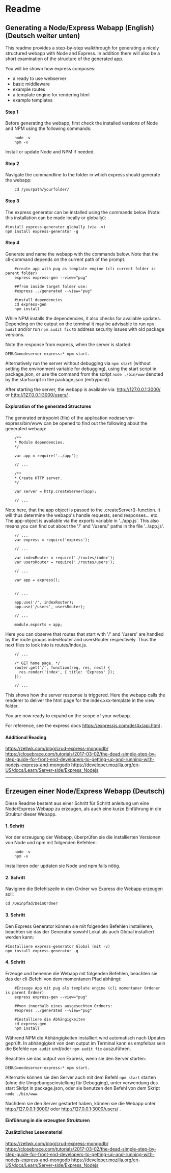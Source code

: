 # Readme

## Generating a Node/Express Webapp (English) (Deutsch weiter unten)

This readme provides a step-by-step walkthrough for generating a nicely structured webapp with Node and Express. In addition there will also be a short examination of the structure of the generated app.

You will be shown how express composes:

* a ready to use webserver
* basic middleware
* example routes
* a template engine for rendering html
* example templates

#### Step 1

Before generating the webapp, first check the installed versions of Node and NPM using the following commands:


        node -v
        npm -v



Install or update Node and NPM if needed.

#### Step 2

Navigate the commandline to the folder in which express should generate the webapp:


        cd /yourpath/yourfolder/

#### Step 3

The express generator can be installed using the commands below (Note: this installation can be made locally or globally):


    #install express-generator globally (via -v)
    npm install express-generator -g

#### Step 4

Generate and name the webapp with the commands below. Note that the cli-command depends on the current path of the prompt.


        #create app with pug as template engine (cli current folder is parent folder)
        express express-gen --view="pug"

        ##from inside target folder use:
        #express ../generated --view="pug"

        #install dependencies
        cd express-gen
        npm install



While NPM installs the dependencies, it also checks for available updates. Depending on the output on the terminal it may be advisable to run `npm audit` and/or run `npm audit fix` to address security issues with old package versions.

Note the response from express, when the server is started:

    DEBUG=nodeserver-express:* npm start.
    
Alternatively run the server without debugging via `npm start` (without setting the environment variable for debugging), using the start script in package.json, or use the command from the script `node ./bin/www` denoted by the startscript in the package.json (entrypoint).

After starting the server, the webapp is available via: http://127.0.0.1:3000/ or http://127.0.0.1:3000/users/ .

#### Exploration of the generated Structures

The generated entrypoint (file) of the application nodeserver-express/bin/www can be opened to find out the following about the generated webapp:


        /**
        * Module dependencies.
        */

        var app = require('../app');

        // ...

        /**
        * Create HTTP server.
        */

        var server = http.createServer(app);

        // ...




Note here, that the app object is passed to the .createServer()-function. It will thus determine the webapp's handle requests, send responses... etc. The app-object is available via the exports variable in '../app.js'. This also means you can find out about the '/' and '/users/' paths in the file '../app.js'.


        // ...
        var express = require('express');

        // ...

        var indexRouter = require('./routes/index');
        var usersRouter = require('./routes/users');

        // ...

        var app = express();


        // ...

        app.use('/', indexRouter);
        app.use('/users', usersRouter);

        // ...

        module.exports = app;




Here you can observe that routes that start with '/' and '/users' are handled by the route groups indexRouter and usersRouter respectively. Thus the next files to look into is routes/index.js.


        // ...

        /* GET home page. */
        router.get('/', function(req, res, next) {
          res.render('index', { title: 'Express' });
        });

        // ...



This shows how the server response is triggered. Here the webapp calls the renderer to deliver the html page for the index.xxx-template in the view folder.

You are now ready to expand on the scope of your webapp.

For reference, see the express docs https://expressjs.com/de/4x/api.html .

#### Additional Reading

https://zellwk.com/blog/crud-express-mongodb/
https://closebrace.com/tutorials/2017-03-02/the-dead-simple-step-by-step-guide-for-front-end-developers-to-getting-up-and-running-with-nodejs-express-and-mongodb
https://developer.mozilla.org/en-US/docs/Learn/Server-side/Express_Nodejs

---

## Erzeugen einer Node/Express Webapp (Deutsch)

Diese Readme besteht aus einer Schritt für Schritt anleitung um eine Node/Express Webapp zu erzeugen, als auch eine kurze Einführung in die Struktur dieser Webapp.

#### 1. Schritt

Vor der erzeugung der Webapp, überprüfen sie die installierten Versionen von Node und npm mit folgenden Befehlen:


        node -v
        npm -v

Installieren oder updaten sie Node und npm falls nötig.

#### 2. Schritt

Navigiere die Befehlszeile in den Ordner wo Express die Webapp erzeugen soll:

    cd /Deinpfad/DeinOrdner

#### 3. Schritt

Den Express Generator können sie mit folgenden Befehlen installieren, beachten sie das der Generator sowohl Lokal als auch Global installiert werden kann:

    #Installiere express-generator Global (mit -v)
    npm install express-generator -g

#### 4. Schritt

Erzeuge und benenne die Webapp mit folgenden Befehlen, beachten sie das der cli-Befehl von dem momentanen Pfad abhängt:

        #Erzeuge App mit pug als template engine (cli momentaner Ordener is parent Ordner)
        express express-gen --view="pug"

        ##von innerhalb eines ausgesuchten Ordners:
        #express ../generated --view="pug"

        #Installiere die Abhängigkeiten
        cd express-gen
        npm install

Während NPM die Abhängigkeiten installiert wird automatisch nach Updates geprüft. In abhängigkeit von dem output im Terminal kann es empfelbar sein die Befehle `npm audit` und/oder `npm audit fix` auszuführen.

Beachten sie das output von Express, wenn sie den Server starten:

    DEBUG=nodeserver-express:* npm start.
    
Alternativ können sie den Server auch mit dem Befehl `npm start` starten (ohne die Umgebungseinstellung für Debugging), unter verwendung des start Skript in package.json, oder sie benutzen den Befehl von dem Skript `node ./bin/www`.

Nachdem sie den Server gestartet haben, können sie die Webapp unter http://127.0.0.1:3000/ oder http://127.0.0.1:3000/users/ .

#### Einführung in die erzeugten Strukturen

#### Zusätzliches Lesematerial

https://zellwk.com/blog/crud-express-mongodb/
https://closebrace.com/tutorials/2017-03-02/the-dead-simple-step-by-step-guide-for-front-end-developers-to-getting-up-and-running-with-nodejs-express-and-mongodb
https://developer.mozilla.org/en-US/docs/Learn/Server-side/Express_Nodejs

